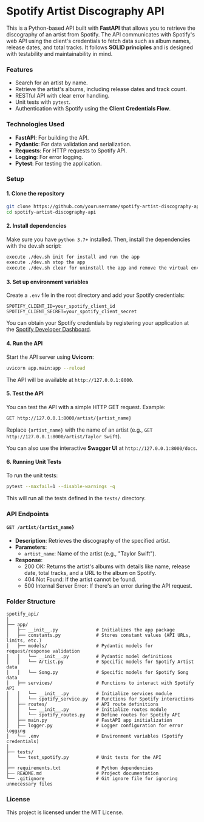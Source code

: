 # Spotify Artist Discography API

This is a Python-based API built with **FastAPI** that allows you to retrieve the discography of an artist from Spotify. The API communicates with Spotify's web API using the client's credentials to fetch data such as album names, release dates, and total tracks. It follows **SOLID principles** and is designed with testability and maintainability in mind.

### Features

- Search for an artist by name.
- Retrieve the artist's albums, including release dates and track count.
- RESTful API with clear error handling.
- Unit tests with `pytest`.
- Authentication with Spotify using the **Client Credentials Flow**.

### Technologies Used

- **FastAPI**: For building the API.
- **Pydantic**: For data validation and serialization.
- **Requests**: For HTTP requests to Spotify API.
- **Logging**: For error logging.
- **Pytest**: For testing the application.

### Setup

#### 1. Clone the repository

```bash
git clone https://github.com/yourusername/spotify-artist-discography-api.git
cd spotify-artist-discography-api
```

#### 2. Install dependencies

Make sure you have `python 3.7+` installed. Then, install the dependencies with the dev.sh script:

```bash
execute ./dev.sh init for install and run the app
execute ./dev.sh stop the app
execute ./dev.sh clear for uninstall the app and remove the virtual enviroment
```

#### 3. Set up environment variables

Create a `.env` file in the root directory and add your Spotify credentials:

```env
SPOTIFY_CLIENT_ID=your_spotify_client_id
SPOTIFY_CLIENT_SECRET=your_spotify_client_secret
```

You can obtain your Spotify credentials by registering your application at the [Spotify Developer Dashboard](https://developer.spotify.com/dashboard/applications).

#### 4. Run the API

Start the API server using **Uvicorn**:

```bash
uvicorn app.main:app --reload
```

The API will be available at `http://127.0.0.1:8000`.

#### 5. Test the API

You can test the API with a simple HTTP GET request. Example:

```bash
GET http://127.0.0.1:8000/artist/{artist_name}
```

Replace `{artist_name}` with the name of an artist (e.g., `GET http://127.0.0.1:8000/artist/Taylor Swift`).

You can also use the interactive **Swagger UI** at `http://127.0.0.1:8000/docs`.

#### 6. Running Unit Tests

To run the unit tests:

```bash
pytest --maxfail=1 --disable-warnings -q
```

This will run all the tests defined in the `tests/` directory.

### API Endpoints

#### `GET /artist/{artist_name}`

- **Description**: Retrieves the discography of the specified artist.
- **Parameters**: 
  - `artist_name`: Name of the artist (e.g., "Taylor Swift").
- **Response**: 
  - 200 OK: Returns the artist's albums with details like name, release date, total tracks, and a URL to the album on Spotify.
  - 404 Not Found: If the artist cannot be found.
  - 500 Internal Server Error: If there's an error during the API request.

### Folder Structure

```
spotify_api/
│
├── app/
│   ├── __init__.py              # Initializes the app package
│   ├── constants.py             # Stores constant values (API URLs, limits, etc.)
│   ├── models/                  # Pydantic models for request/response validation
│   │   └── __init__.py          # Pydantic model definitions
│   │   └── Artist.py            # Specific models for Spotify Artist data
│   │   └── Song.py              # Specific models for Spotify Song data
│   ├── services/                # Functions to interact with Spotify API
│   │   └── __init__.py          # Initialize services module
│   │   └── spotify_service.py   # Functions for Spotify interactions
│   ├── routes/                  # API route definitions
│   │   └── __init__.py          # Initialize routes module
│   │   └── spotify_routes.py    # Define routes for Spotify API
│   ├── main.py                  # FastAPI app initialization
│   ├── logger.py                # Logger configuration for error logging
│   └── .env                     # Environment variables (Spotify credentials)
│
├── tests/
│   └── test_spotify.py          # Unit tests for the API
│
├── requirements.txt             # Python dependencies
├── README.md                    # Project documentation
└── .gitignore                   # Git ignore file for ignoring unnecessary files

```
### License

This project is licensed under the MIT License.
